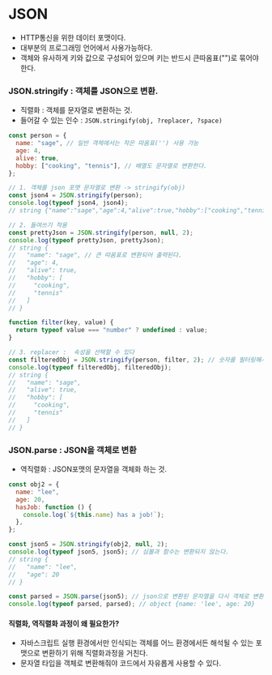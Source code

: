 # JSON

- HTTP통신을 위한 데이터 포맷이다.
- 대부분의 프로그래밍 언어에서 사용가능하다.
- 객체와 유사하게 키와 값으로 구성되어 있으며 키는 반드시 큰따옴표("")로 묶어야 한다.

### JSON.stringify : 객체를 JSON으로 변환.

- 직렬화 : 객체를 문자열로 변환하는 것.
- 들어갈 수 있는 인수 : `JSON.stringify(obj, ?replacer, ?space)`

```javascript
const person = {
  name: "sage", // 일반 객체에서는 작은 따옴표('') 사용 가능
  age: 4,
  alive: true,
  hobby: ["cooking", "tennis"], // 배열도 문자열로 변환한다.
};

// 1. 객체를 json 포맷 문자열로 변환 -> stringify(obj)
const json4 = JSON.stringify(person);
console.log(typeof json4, json4);
// string {"name":"sage","age":4,"alive":true,"hobby":["cooking","tennis"]}

// 2. 들여쓰기 적용
const prettyJson = JSON.stringify(person, null, 2);
console.log(typeof prettyJson, prettyJson);
// string {
//   "name": "sage", // 큰 따옴표로 변환되어 출력된다.
//   "age": 4,
//   "alive": true,
//   "hobby": [
//     "cooking",
//     "tennis"
//   ]
// }

function filter(key, value) {
  return typeof value === "number" ? undefined : value;
}

// 3. replacer :  속성을 선택할 수 있다
const filteredObj = JSON.stringify(person, filter, 2); // 숫자를 필터링해서 반환되지 않게 한다.
console.log(typeof filteredObj, filteredObj);
// string {
//   "name": "sage",
//   "alive": true,
//   "hobby": [
//     "cooking",
//     "tennis"
//   ]
// }
```

### JSON.parse : JSON을 객체로 변환

- 역직렬화 : JSON포맷의 문자열을 객체화 하는 것.

```javascript
const obj2 = {
  name: "lee",
  age: 20,
  hasJob: function () {
    console.log(`${this.name} has a job!`);
  },
};

const json5 = JSON.stringify(obj2, null, 2);
console.log(typeof json5, json5); // 심볼과 함수는 변환되지 않는다.
// string {
//   "name": "lee",
//   "age": 20
// }

const parsed = JSON.parse(json5); // json으로 변환된 문자열을 다시 객체로 변환했기 때문에 여전히 함수는 포함되지 않고 출력된다.
console.log(typeof parsed, parsed); // object {name: 'lee', age: 20}
```

#### 직렬화, 역직렬화 과정이 왜 필요한가?

- 자바스크립트 실행 환경에서만 인식되는 객체를 어느 환경에서든 해석될 수 있는 포맷으로 변환하기 위해 직렬화과정을 거친다.
- 문자열 타입을 객체로 변환해줘야 코드에서 자유롭게 사용할 수 있다.
